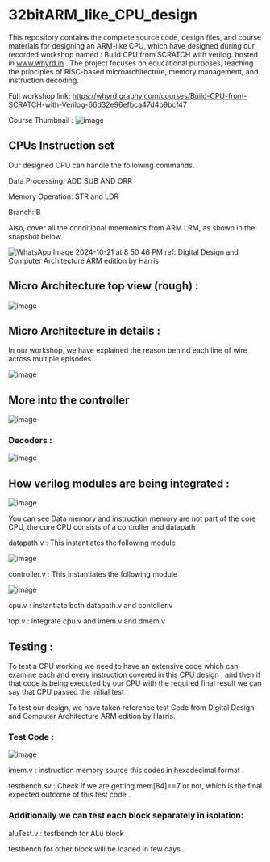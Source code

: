 # 32bitARM_like_CPU_design
This repository contains the complete source code, design files, and course materials for designing an ARM-like CPU, which have designed during our recorded workshop named : Build CPU from SCRATCH with verilog. hosted in www.whyrd.in . The project focuses on educational purposes, teaching the principles of RISC-based microarchitecture, memory management, and instruction decoding.

Full workshop link: https://whyrd.graphy.com/courses/Build-CPU-from-SCRATCH-with-Verilog-66d32e96efbca47d4b9bcf47 

Course Thumbnail : 
![image](https://github.com/user-attachments/assets/0a885f87-6974-49f1-b9fb-4b30cf79d880)


## CPUs Instruction set 
Our designed CPU can handle the following commands. 

Data Processing: ADD SUB AND ORR 

Memory Operation: STR and LDR 

Branch: B 

Also, cover all the conditional mnemonics from ARM LRM, as shown in the snapshot below. 

![WhatsApp Image 2024-10-21 at 8 50 46 PM](https://github.com/user-attachments/assets/5dfd10a9-aad9-4771-a08e-51e941b20dde)
ref: Digital Design and Computer Architecture ARM edition by Harris


## Micro Architecture top view (rough) : 
![image](https://github.com/user-attachments/assets/f37b1b66-d345-4d15-9b75-08f2a79659e7)


## Micro Architecture in details : 

In our workshop, we have explained the reason behind each line of wire across multiple episodes. 

![image](https://github.com/user-attachments/assets/0cbcf160-2750-4286-9c24-b48418b063c9)

## More into the controller 

![image](https://github.com/user-attachments/assets/d0f56724-bb97-469b-aa8c-ea7331d043e2)


### Decoders : 

![image](https://github.com/user-attachments/assets/a8027633-5732-4f60-b408-e2e7966c2525)


## How verilog modules are being integrated : 

![image](https://github.com/user-attachments/assets/6b6fbceb-fa39-4612-9ccd-498138879169)



You can see Data memory and instruction memory are not part of the core CPU, the core CPU consists of a controller and datapath 

datapath.v : This instantiates the following module 

![image](https://github.com/user-attachments/assets/1b67d459-65a1-49ab-8c15-b5fc1e62d43a)

controller.v : This instantiates the following module 

![image](https://github.com/user-attachments/assets/ccd0bed5-1f29-407e-bafc-6e9bf7bafbaa)


cpu.v : instantiate both datapath.v and contoller.v 


top.v : Integrate cpu.v and imem.v and dmem.v 



## Testing : 

To test a CPU working we need to have an extensive code which can examine each and every instruction covered in this CPU design , and then if that code is being executed by our CPU 
with the required final result we can say that CPU passed the initial test 

To test our design, we have taken reference test Code from Digital Design and Computer Architecture ARM edition by Harris. 

### Test Code : 

![image](https://github.com/user-attachments/assets/6597a10c-7191-4b00-bbf0-d3e907aeeedd)


imem.v : instruction memory source this codes in hexadecimal format . 

testbench.sv : Check if we are getting mem[84]==7 or not, which is the final expected outcome of this test code . 


### Additionally we can test each block separately in isolation: 

aluTest.v : testbench for ALu block 

testbench for other block will be loaded in few days . 
























